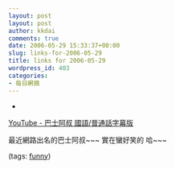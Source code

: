 ```yaml
---
layout: post
layout: post
author: kkdai
comments: true
date: 2006-05-29 15:33:37+00:00
slug: links-for-2006-05-29
title: links for 2006-05-29
wordpress_id: 403
categories:
- 每日網摘
---
```



	
  * 
		

[YouTube - 巴士阿叔 國語/普通話字幕版](http://www.youtube.com/watch?v=vX9vopMypxc&search=%E5%B7%B4%E5%A3%AB%E9%98%BF%E5%8F%94%20Bus%20Uncle%20(%E9%9B%99%E8%AA%9E%E5%AD%97%E5%B9%95%20Bilingual%20Substitle))


		

最近網路出名的巴士阿叔~~~  實在蠻好笑的 哈~~~


		

(tags: [funny](http://del.icio.us/kkdai/funny))


	


